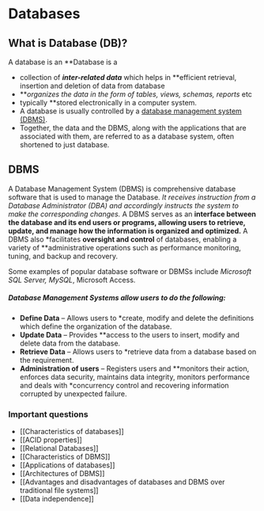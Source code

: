 # Databases
## What is Database (DB)?
A database is an **Database is a 
- collection of ***inter-related data*** which helps in **efficient retrieval, insertion and deletion of data from database  
- ***organizes the data in the form of tables, views, schemas, reports* etc
- typically **stored electronically in a computer system.
- A database is usually controlled by a [database management system (DBMS)](https://www.oracle.com/in/database/what-is-database/#WhatIsDBMS).
- Together, the data and the DBMS, along with the applications that are associated with them, are referred to as a database system, often shortened to just database.
## DBMS
A Database Management System (DBMS) is comprehensive database software  that is used to manage the Database. *It receives instruction from a Database Administrator (DBA) and accordingly instructs the system to make the corresponding changes.*  A DBMS serves as an **interface between the database and its end users or programs, allowing users to retrieve, update, and manage how the information is organized and optimized.** A DBMS also *facilitates **oversight and control** of databases, enabling a variety of **administrative operations such as performance monitoring, tuning, and backup and recovery.

Some examples of popular database software or DBMSs include  *Microsoft SQL Server, MySQL*, Microsoft Access.

##### Database Management Systems allow users to do the following:
-   **Define Data** – Allows users to *create, modify and delete the definitions which define the organization of the database.
-   **Update Data** – Provides **access to the users to insert, modify and delete data from the database.
-   **Retrieve Data** – Allows users to *retrieve data from a database based on the requirement.
-   **Administration of users** – Registers users and **monitors their action, enforces data security, maintains data integrity, monitors performance and deals with *concurrency control and recovering information corrupted by unexpected failure.

### Important questions

- [[Characteristics of databases]]
- [[ACID properties]]
- [[Relational Databases]]
- [[Characteristics of DBMS]]
- [[Applications of databases]]
- [[Architectures of DBMS]] 
- [[Advantages and disadvantages of databases and DBMS over traditional file systems]]
- [[Data independence]]


